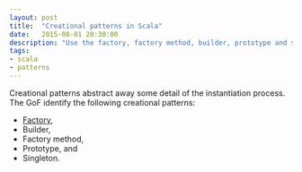 ```yaml
---
layout: post
title:  "Creational patterns in Scala"
date:   2015-08-01 20:30:00
description: "Use the factory, factory method, builder, prototype and singleton patterns in Scala."
tags:
- scala
- patterns
---
```


Creational patterns abstract away some detail of the instantiation process. The GoF identify the following creational patterns:

- [Factory](/rts/2015/08/01/factory-pattern-in-scala/),
- Builder,
- Factory method,
- Prototype, and
- Singleton.
